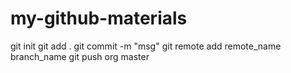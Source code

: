 # my-github-materials

git init
git add .
git commit -m "msg"
git remote add remote_name branch_name
git push org master
